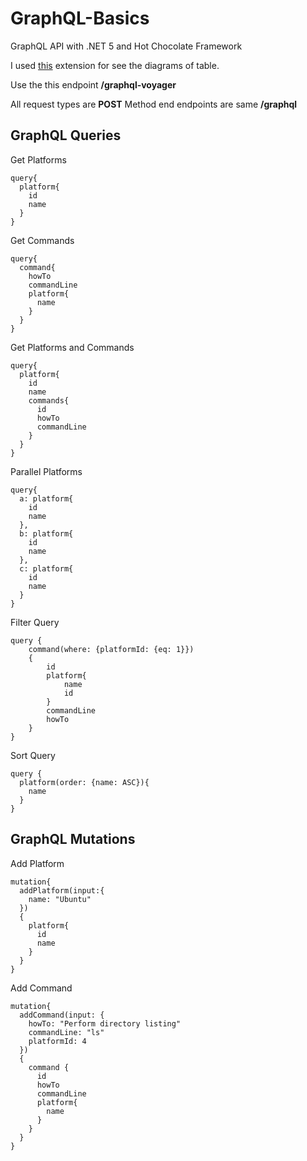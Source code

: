 # GraphQL-Basics

GraphQL API with .NET 5 and Hot Chocolate Framework

I used <a href="https://www.nuget.org/packages/GraphQL.Server.Ui.Voyager/">this<a> extension for see the diagrams of table.

Use the this endpoint **/graphql-voyager** 

  
  
  
All request types are **POST** Method end endpoints are same **/graphql**
  
## GraphQL Queries

Get Platforms                                                                   
```
query{                                            
  platform{                                        
    id                                              
    name                                                
  }
}
```
Get Commands 
```
query{
  command{
    howTo
    commandLine
    platform{
      name
    }
  }
}
```
Get Platforms and Commands
```
query{
  platform{
    id
    name
    commands{
      id
      howTo
      commandLine
    }
  }
}
```
Parallel Platforms
```
query{
  a: platform{
    id
    name
  },
  b: platform{
    id
    name
  },
  c: platform{
    id
    name
  }
}
```
Filter Query
```
query {
    command(where: {platformId: {eq: 1}})
    {
        id
        platform{
            name
            id
        }
        commandLine
        howTo
    }
}
```
Sort Query
```
query {
  platform(order: {name: ASC}){
    name
  }
}
```

## GraphQL Mutations

Add Platform
```
mutation{
  addPlatform(input:{
    name: "Ubuntu"
  })
  {
    platform{
      id
      name
    }
  }
}
```
Add Command
```
mutation{
  addCommand(input: {
    howTo: "Perform directory listing"
    commandLine: "ls"
    platformId: 4
  })
  {
    command {
      id
      howTo
      commandLine
      platform{
        name
      }
    }
  }
}
```
